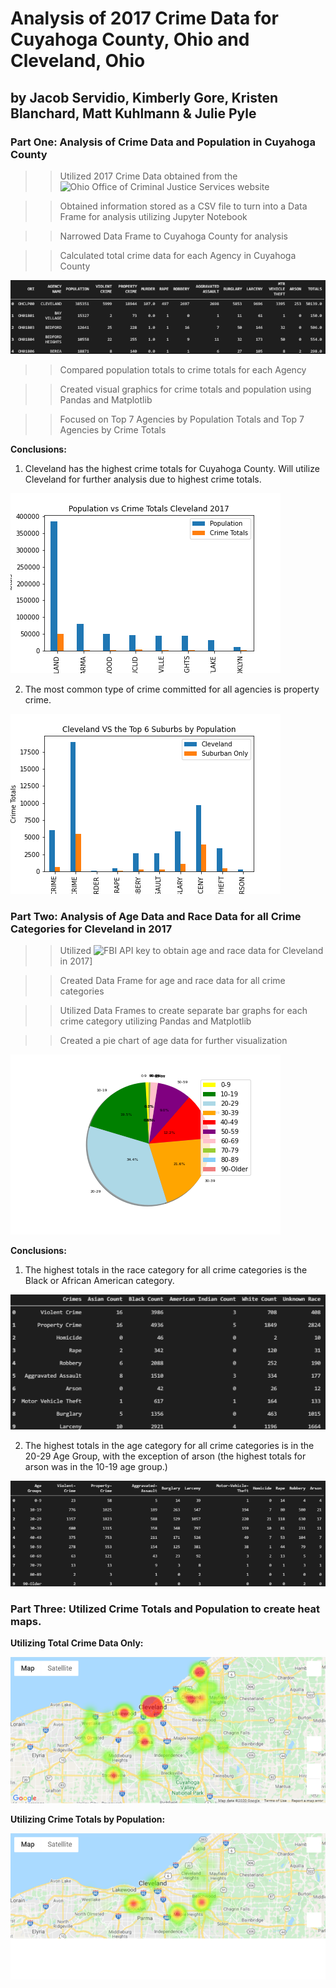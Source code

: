 # Analysis of 2017 Crime Data for Cuyahoga County, Ohio and Cleveland, Ohio
## by Jacob Servidio, Kimberly Gore, Kristen Blanchard, Matt Kuhlmann & Julie Pyle

### Part One: Analysis of Crime Data and Population in Cuyahoga County

>> Utilized 2017 Crime Data obtained from the ![Ohio Office of Criminal Justice Services website](https://www.ocjs.ohio.gov/crime_stats_reports.stm#gsc.tab=0)

>> Obtained information stored as a CSV file to turn into a Data Frame for analysis utilizing Jupyter Notebook

>> Narrowed Data Frame to Cuyahoga County for analysis

>> Calculated total crime data for each Agency in Cuyahoga County

![](https://github.com/drjulie2105/Group_Project_1/blob/master/Crime_Cuyahoga/Output_Images/Crimes_per_County_df.PNG)

>> Compared population totals to crime totals for each Agency

>> Created visual graphics for crime totals and population using Pandas and Matplotlib

>> Focused on Top 7 Agencies by Population Totals and Top 7 Agencies by Crime Totals

**Conclusions:**

  1. Cleveland has the highest crime totals for Cuyahoga County.  Will utilize Cleveland for further analysis due to highest crime totals.
  
  ![](https://github.com/drjulie2105/Group_Project_1/blob/master/Crime_Cuyahoga/Output_Images/pop_totcrime_cleveland_2017_bar.png)

  2. The most common type of crime committed for all agencies is property crime. 
  
  ![](https://github.com/drjulie2105/Group_Project_1/blob/master/Crime_Cuyahoga/Output_Images/cle_vs_suburbs_2017_bar.png)



### Part Two: Analysis of Age Data and Race Data for all Crime Categories for Cleveland in 2017

>> Utilized ![FBI API key](https://crime-data-explorer.fr.cloud.gov/api) to obtain age and race data for Cleveland in 2017]

>> Created Data Frame for age and race data for all crime categories

>> Utilized Data Frames to create separate bar graphs for each crime category utilizing Pandas and Matplotlib

>> Created a pie chart of age data for further visualization

![](https://github.com/drjulie2105/Group_Project_1/blob/master/Crime_Cuyahoga/Output_Images/totcrimes_age_2017_pie.png)

**Conclusions:**

  1. The highest totals in the race category for all crime categories is the Black or African American category.
  
  ![](https://github.com/drjulie2105/Group_Project_1/blob/master/Crime_Cuyahoga/Output_Images/race_groups_df.PNG)

  2. The highest totals in the age category for all crime categories is in the 20-29 Age Group, with the exception of arson (the highest totals for arson was in the 
  10-19 age group.)

  ![](https://github.com/drjulie2105/Group_Project_1/blob/master/Crime_Cuyahoga/Output_Images/Age_Groups_df.PNG)



### Part Three: Utilized Crime Totals and Population to create heat maps.

**Utilizing Total Crime Data Only:**

![](https://github.com/drjulie2105/Group_Project_1/blob/master/Crime_Cuyahoga/Output_Images/totcrime_cuyahoga_2017_heatmap.png)

**Utilizing Crime Totals by Population:**

![](https://github.com/drjulie2105/Group_Project_1/blob/master/Crime_Cuyahoga/Output_Images/crime_by_pop_cuyahoga_2017_heatmap.png)










